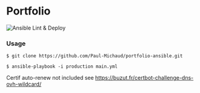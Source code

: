 # Portfolio

![Ansible Lint & Deploy](https://github.com/Paul-Michaud/portfolio-ansible/workflows/Ansible%20Lint%20&%20Deploy/badge.svg?branch=master)

### Usage

```
$ git clone https://github.com/Paul-Michaud/portfolio-ansible.git
```

```
$ ansible-playbook -i production main.yml
```

Certif auto-renew not included see https://buzut.fr/certbot-challenge-dns-ovh-wildcard/ 
